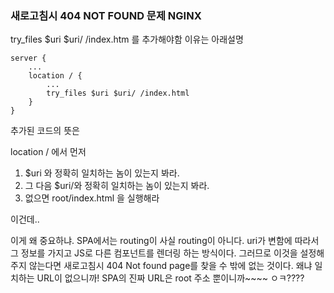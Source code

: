 ### 새로고침시 404 NOT FOUND 문제 NGINX

try_files $uri $uri/ /index.htm 를 추가해야함 이유는 아래설명

```nginx
server {
    ...
    location / {
        ...
        try_files $uri $uri/ /index.html
    }
}
```

추가된 코드의 뜻은 

location / 에서 먼저 

1. $uri 와 정확히 일치하는 놈이 있는지 봐라.
2. 그 다음 $uri/와 정확히 일치하는 놈이 있는지 봐라.
3. 없으면 root/index.html 을 실행해라

이건데..

이게 왜 중요하냐. SPA에서는 routing이 사실 routing이 아니다. uri가 변함에 따라서 그 정보를 가지고 JS로 다른 컴포넌트를 렌더링 하는 방식이다. 그러므로 이것을 설정해 주지 않는다면 새로고침시 404 Not found page를 찾을 수 밖에 없는 것이다. 왜냐 일치하는 URL이 없으니까! SPA의 진짜 URL은 root 주소 뿐이니까~~~~ ㅇㅋ????